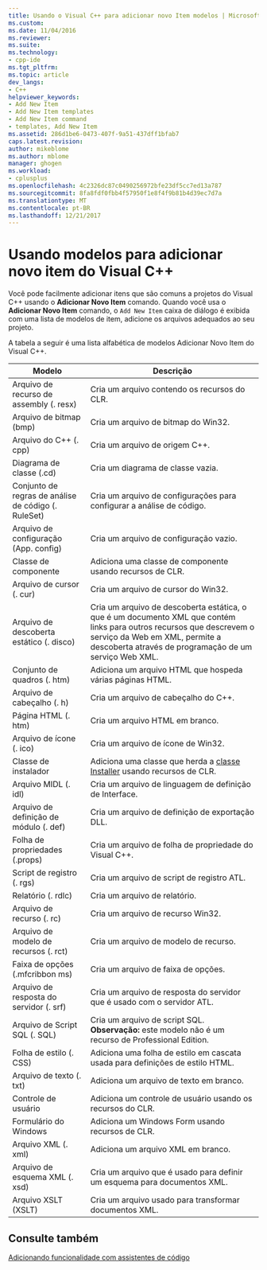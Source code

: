 ```yaml
---
title: Usando o Visual C++ para adicionar novo Item modelos | Microsoft Docs
ms.custom: 
ms.date: 11/04/2016
ms.reviewer: 
ms.suite: 
ms.technology:
- cpp-ide
ms.tgt_pltfrm: 
ms.topic: article
dev_langs:
- C++
helpviewer_keywords:
- Add New Item
- Add New Item templates
- Add New Item command
- templates, Add New Item
ms.assetid: 286d1be6-0473-407f-9a51-437dff1bfab7
caps.latest.revision: 
author: mikeblome
ms.author: mblome
manager: ghogen
ms.workload:
- cplusplus
ms.openlocfilehash: 4c2326dc87c0490256972bfe23df5cc7ed13a787
ms.sourcegitcommit: 8fa8fdf0fbb4f57950f1e8f4f9b81b4d39ec7d7a
ms.translationtype: MT
ms.contentlocale: pt-BR
ms.lasthandoff: 12/21/2017
---
```

# <a name="using-visual-c-add-new-item-templates"></a>Usando modelos para adicionar novo item do Visual C++
Você pode facilmente adicionar itens que são comuns a projetos do Visual C++ usando o **Adicionar Novo Item** comando. Quando você usa o **Adicionar Novo Item** comando, o `Add New Item` caixa de diálogo é exibida com uma lista de modelos de item, adicione os arquivos adequados ao seu projeto.  
  
 A tabela a seguir é uma lista alfabética de modelos Adicionar Novo Item do Visual C++.  
  
|Modelo|Descrição|  
|--------------|-----------------|  
|Arquivo de recurso de assembly (. resx)|Cria um arquivo contendo os recursos do CLR.|  
|Arquivo de bitmap (bmp)|Cria um arquivo de bitmap do Win32.|  
|Arquivo do C++ (. cpp)|Cria um arquivo de origem C++.|  
|Diagrama de classe (.cd)|Cria um diagrama de classe vazia.|  
|Conjunto de regras de análise de código (. RuleSet)|Cria um arquivo de configurações para configurar a análise de código.|  
|Arquivo de configuração (App. config)|Cria um arquivo de configuração vazio.|  
|Classe de componente|Adiciona uma classe de componente usando recursos de CLR.|  
|Arquivo de cursor (. cur)|Cria um arquivo de cursor do Win32.|  
|Arquivo de descoberta estático (. disco)|Cria um arquivo de descoberta estática, o que é um documento XML que contém links para outros recursos que descrevem o serviço da Web em XML, permite a descoberta através de programação de um serviço Web XML.|  
|Conjunto de quadros (. htm)|Adiciona um arquivo HTML que hospeda várias páginas HTML.|  
|Arquivo de cabeçalho (. h)|Cria um arquivo de cabeçalho do C++.|  
|Página HTML (. htm)|Cria um arquivo HTML em branco.|  
|Arquivo de ícone (. ico)|Cria um arquivo de ícone de Win32.|  
|Classe de instalador|Adiciona uma classe que herda a [classe Installer](https://msdn.microsoft.com/en-us/library/system.configuration.install.installer.aspx) usando recursos de CLR.|  
|Arquivo MIDL (. idl)|Cria um arquivo de linguagem de definição de Interface.|  
|Arquivo de definição de módulo (. def)|Cria um arquivo de definição de exportação DLL.|  
|Folha de propriedades (.props)|Cria um arquivo de folha de propriedade do Visual C++.|  
|Script de registro (. rgs)|Cria um arquivo de script de registro ATL.|  
|Relatório (. rdlc)|Cria um arquivo de relatório.|  
|Arquivo de recurso (. rc)|Cria um arquivo de recurso Win32.|  
|Arquivo de modelo de recursos (. rct)|Cria um arquivo de modelo de recurso.|  
|Faixa de opções (.mfcribbon ms)|Cria um arquivo de faixa de opções.|  
|Arquivo de resposta do servidor (. srf)|Cria um arquivo de resposta do servidor que é usado com o servidor ATL.|  
|Arquivo de Script SQL (. SQL)|Cria um arquivo de script SQL. **Observação:** este modelo não é um recurso de Professional Edition.|  
|Folha de estilo (. CSS)|Adiciona uma folha de estilo em cascata usada para definições de estilo HTML.|  
|Arquivo de texto (. txt)|Adiciona um arquivo de texto em branco.|  
|Controle de usuário|Adiciona um controle de usuário usando os recursos do CLR.|  
|Formulário do Windows|Adiciona um Windows Form usando recursos de CLR.|  
|Arquivo XML (. xml)|Adiciona um arquivo XML em branco.|  
|Arquivo de esquema XML (. xsd)|Cria um arquivo que é usado para definir um esquema para documentos XML.|  
|Arquivo XSLT (XSLT)|Cria um arquivo usado para transformar documentos XML.|  
  
## <a name="see-also"></a>Consulte também  
 [Adicionando funcionalidade com assistentes de código](../ide/adding-functionality-with-code-wizards-cpp.md)